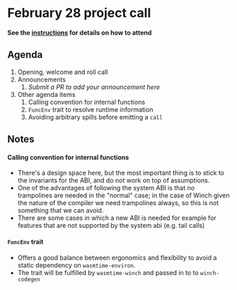 # February 28 project call

**See the [instructions](../README.md) for details on how to attend**

## Agenda
1. Opening, welcome and roll call
1. Announcements
    1. _Submit a PR to add your announcement here_
1. Other agenda items
    1. Calling convention for internal functions
	1. `FuncEnv` trait to resolve runtime information
	1. Avoiding arbitrary spills before emitting a `call`

## Notes

#### Calling convention for internal functions

* There's a design space here, but the most important thing is to stick to the
  invariants for the ABI, and do not work on top of assumptions.
* One of the advantages of following the system ABI is that no trampolines are
  needed in the "normal" case; in the case of Winch given the nature of the
  compiler we need trampolines always, so this is not something that we can
  avoid.
* There are some cases in which a new ABI is needed for example for features
  that are not supported by the system abi (e.g. tail calls)
  
#### `FuncEnv` trait

* Offers a good balance between ergonomics and flexibility to avoid a static
  dependency on `wasmtime-environ`. 
* The trait will be fulfilled by `wasmtime-winch` and passed in to to
  `winch-codegen`
